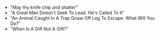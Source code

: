 - "May thy knife chip and shatter"
- "A Great Man Doesn't Seek To Lead. He's Called To It"
- "An Animal Caught In A Trap Gnaw Off Leg To Escape. What Will You Do?"
- "When Is A Gift Not A Gift?"
